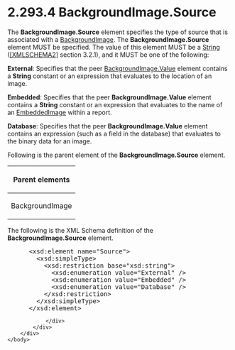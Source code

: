 <html dir="LTR" xmlns:mshelp="http://msdn.microsoft.com/mshelp" xmlns:ddue="http://ddue.schemas.microsoft.com/authoring/2003/5" xmlns:xlink="http://www.w3.org/1999/xlink" xmlns:tool="http://www.microsoft.com/tooltip">
    <head>
        <meta http-equiv="Content-Type" content="text/html; CHARSET=utf-8"></meta>
        <meta name="save" content="history"></meta>
        <title>2.293.4 BackgroundImage.Source</title>
        <xml>
            <mshelp:toctitle title="2.293.4 BackgroundImage.Source"></mshelp:toctitle>
            <mshelp:rltitle title="[MS-RDL]: BackgroundImage.Source"></mshelp:rltitle>
            <mshelp:keyword index="A" term="86077cfa-03cc-404d-8e72-8366f5946f39"></mshelp:keyword>
            <mshelp:attr name="DCSext.ContentType" value="open specification"></mshelp:attr>
            <mshelp:attr name="AssetID" value="86077cfa-03cc-404d-8e72-8366f5946f39"></mshelp:attr>
            <mshelp:attr name="TopicType" value="kbRef"></mshelp:attr>
            <mshelp:attr name="DCSext.Title" value="[MS-RDL]: BackgroundImage.Source" />
        </xml>
    </head>
    <body>
        <div id="header">
            <h1 class="heading">2.293.4 BackgroundImage.Source</h1>
        </div>
        <div id="mainSection">
            <div id="mainBody">
                <div id="allHistory" class="saveHistory"></div>
                <div id="sectionSection0" class="section" name="collapseableSection">
                    

<p>The <b>BackgroundImage.Source</b> element specifies the type
of source that is associated with a <a href="b3c5d73d-2f29-4b32-9846-d077a22588bf.htm">BackgroundImage</a>. The <b>BackgroundImage.Source</b>
element MUST be specified. The value of this element MUST be a <a href="1ed81ef3-a683-45e3-aaad-bd2bbe71bc3d.htm">String</a> (<a href="https://go.microsoft.com/fwlink/?LinkId=90610">[XMLSCHEMA2]</a> section
3.2.1), and it MUST be one of the following:</p>

<p><b>External</b>: Specifies that the peer <a href="8926ed7d-1071-4e38-a0c0-3cbfa65870cf.htm">BackgroundImage.Value</a>
element contains a <b>String</b> constant or an expression that evaluates to
the location of an image.</p>

<p><b>Embedded</b>: Specifies that the peer <b>BackgroundImage.Value</b>
element contains a <b>String</b> constant or an expression that evaluates to
the name of an <a href="6cdb345a-b502-4eee-84fd-de5ccf2a40e7.htm">EmbeddedImage</a>
within a report.</p>

<p><b>Database</b>: Specifies that the peer <b>BackgroundImage.Value</b>
element contains an expression (such as a field in the database) that evaluates
to the binary data for an image.</p>

<p>Following is the parent element of the <b>BackgroundImage.Source</b>
element.</p>

<table>
 <thead>
  <tr>
   <th>
   <p>Parent elements</p>
   </th>
  </tr>
 </thead>
 <tr>
  <td>
  <p>BackgroundImage</p>
  </td>
 </tr>
</table>

<p>The following is the XML Schema definition of the <b>BackgroundImage.Source</b>
element.</p>

<dl>
<dd>
<div><pre> &lt;xsd:element name=&quot;Source&quot;&gt;
   &lt;xsd:simpleType&gt;
     &lt;xsd:restriction base=&quot;xsd:string&quot;&gt;
       &lt;xsd:enumeration value=&quot;External&quot; /&gt;
       &lt;xsd:enumeration value=&quot;Embedded&quot; /&gt;
       &lt;xsd:enumeration value=&quot;Database&quot; /&gt;
     &lt;/xsd:restriction&gt;
   &lt;/xsd:simpleType&gt;
 &lt;/xsd:element&gt;
</pre></div>
</dd></dl>


                </div>
            </div>
        </div>
    </body>
</html>